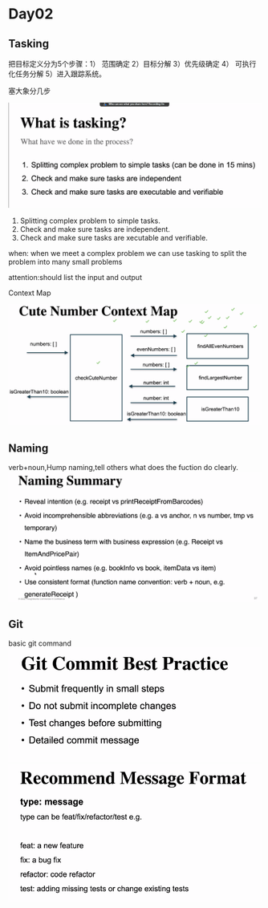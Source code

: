 # Day02

## Tasking

把目标定义分为5个步骤：1） 范围确定 2）目标分解 3）优先级确定 4） 可执行化任务分解 5）进入跟踪系统。

塞大象分几步

![photo](assets/photo01.png)

1. Splitting complex problem to simple tasks.
2. Check and make sure tasks are independent.
3. Check and make sure tasks are xecutable and verifiable.

when: when we meet a complex problem we can use tasking to split the problem into many small problems

attention:should list the input and output

Context Map

![photo](assets/photo02.png)

## Naming

verb+noun,Hump naming,tell others what does the fuction do clearly.
![photo](assets/photo03.png)

## Git

basic git command
![photo](assets/photo04.png)
![photo](assets/photo05.png)
